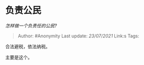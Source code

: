 # 负责公民
*怎样做一个负责任的公民?*

> Author: #Anonymity
> Last update: *23/07/2021* 
> Link:s
> Tags:  

 
合法避税，依法纳税。

主要是这个。



